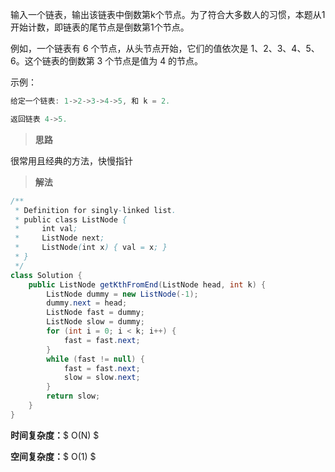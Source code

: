 输入一个链表，输出该链表中倒数第k个节点。为了符合大多数人的习惯，本题从1开始计数，即链表的尾节点是倒数第1个节点。

例如，一个链表有 6 个节点，从头节点开始，它们的值依次是 1、2、3、4、5、6。这个链表的倒数第 3 个节点是值为 4 的节点。

 

示例：
```java
给定一个链表: 1->2->3->4->5, 和 k = 2.

返回链表 4->5.
```



> **思路**

很常用且经典的方法，快慢指针



> **解法**

```java
/**
 * Definition for singly-linked list.
 * public class ListNode {
 *     int val;
 *     ListNode next;
 *     ListNode(int x) { val = x; }
 * }
 */
class Solution {
    public ListNode getKthFromEnd(ListNode head, int k) {
        ListNode dummy = new ListNode(-1);
        dummy.next = head;
        ListNode fast = dummy;
        ListNode slow = dummy;
        for (int i = 0; i < k; i++) {
            fast = fast.next;
        }
        while (fast != null) {
            fast = fast.next;
            slow = slow.next;
        }
        return slow;
    }
}
```

**时间复杂度：**$ O(N) $

**空间复杂度：**$ O(1) $
